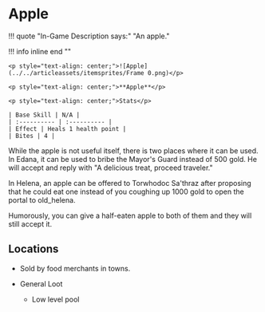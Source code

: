 # **Apple**

!!! quote "In-Game Description says:"
    "An apple."

!!! info inline end ""

    <p style="text-align: center;">![Apple](../../articleassets/itemsprites/Frame 0.png)</p>

    <p style="text-align: center;">**Apple**</p>

    <p style="text-align: center;">Stats</p>

    | Base Skill | N/A |
    | :---------- | :---------- |
    | Effect | Heals 1 health point |
    | Bites | 4 |

While the apple is not useful itself, there is two places where it can be used. In Edana, it can be used to bribe the Mayor's Guard instead of 500 gold. He will accept and reply with "A delicious treat, proceed traveler."

In Helena, an apple can be offered to Torwhodoc Sa'thraz after proposing that he could eat one instead of you coughing up 1000 gold to open the portal to old_helena.

Humorously, you can give a half-eaten apple to both of them and they will still accept it.

## **Locations**

- Sold by food merchants in towns.

- General Loot
    - Low level pool